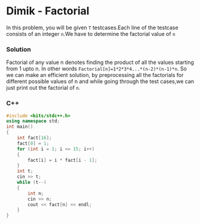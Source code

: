 # Dimik - Factorial

In this problem, you will be given `T` testcases.Each line of the testcase consists of an integer `n`.We have to determine the factorial value of `n`

### Solution
Factorial of any value n denotes finding the product of all the values starting from 1 upto n.
In other words `Factorial[n]=1*2*3*4...*(n-2)*(n-1)*n`.
So we can make an efficient solution, by preprocessing all the factorials for different possible values of n and while going through the test cases,we can just print out the factorial of `n`.

### C++
```cpp
#include <bits/stdc++.h>
using namespace std;
int main()
{
    int fact[16];
    fact[0] = 1;
    for (int i = 1; i <= 15; i++)
    {
        fact[i] = i * fact[i - 1];
    }
    int t;
    cin >> t;
    while (t--)
    {
        int n;
        cin >> n;
        cout << fact[n] << endl;
    }
}
```
